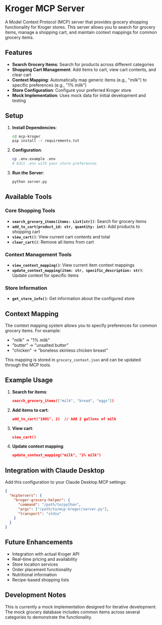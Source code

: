 # Kroger MCP Server

A Model Context Protocol (MCP) server that provides grocery shopping functionality for Kroger stores. This server allows you to search for grocery items, manage a shopping cart, and maintain context mappings for common grocery items.

## Features

- **Search Grocery Items**: Search for products across different categories
- **Shopping Cart Management**: Add items to cart, view cart contents, and clear cart
- **Context Mapping**: Automatically map generic items (e.g., "milk") to specific preferences (e.g., "1% milk")
- **Store Configuration**: Configure your preferred Kroger store
- **Mock Implementation**: Uses mock data for initial development and testing

## Setup

1. **Install Dependencies**:
   ```bash
   cd mcp-kroger
   pip install -r requirements.txt
   ```

2. **Configuration**:
   ```bash
   cp .env.example .env
   # Edit .env with your store preferences
   ```

3. **Run the Server**:
   ```bash
   python server.py
   ```

## Available Tools

### Core Shopping Tools

- **`search_grocery_items(items: List[str])`**: Search for grocery items
- **`add_to_cart(product_id: str, quantity: int)`**: Add products to shopping cart
- **`view_cart()`**: View current cart contents and total
- **`clear_cart()`**: Remove all items from cart

### Context Management Tools

- **`view_context_mapping()`**: View current item context mappings
- **`update_context_mapping(item: str, specific_description: str)`**: Update context for specific items

### Store Information

- **`get_store_info()`**: Get information about the configured store

## Context Mapping

The context mapping system allows you to specify preferences for common grocery items. For example:
- "milk" → "1% milk" 
- "butter" → "unsalted butter"
- "chicken" → "boneless skinless chicken breast"

This mapping is stored in `grocery_context.json` and can be updated through the MCP tools.

## Example Usage

1. **Search for items**:
   ```json
   search_grocery_items(["milk", "bread", "eggs"])
   ```

2. **Add items to cart**:
   ```json
   add_to_cart("1001", 2)  // Add 2 gallons of milk
   ```

3. **View cart**:
   ```json
   view_cart()
   ```

4. **Update context mapping**:
   ```json
   update_context_mapping("milk", "2% milk")
   ```

## Integration with Claude Desktop

Add this configuration to your Claude Desktop MCP settings:

```json
{
  "mcpServers": {
    "kroger-grocery-helper": {
      "command": "/path/to/python",
      "args": ["/path/to/mcp-kroger/server.py"],
      "transport": "stdio"
    }
  }
}
```

## Future Enhancements

- Integration with actual Kroger API
- Real-time pricing and availability
- Store location services
- Order placement functionality
- Nutritional information
- Recipe-based shopping lists

## Development Notes

This is currently a mock implementation designed for iterative development. The mock grocery database includes common items across several categories to demonstrate the functionality.